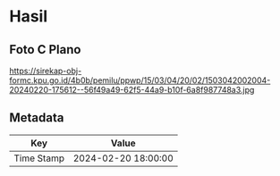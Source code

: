 # Hasil

## Foto C Plano

https://sirekap-obj-formc.kpu.go.id/4b0b/pemilu/ppwp/15/03/04/20/02/1503042002004-20240220-175612--56f49a49-62f5-44a9-b10f-6a8f987748a3.jpg


## Metadata

| Key        | Value               |
| ---------- | ------------------- |
| Time Stamp | 2024-02-20 18:00:00 |



